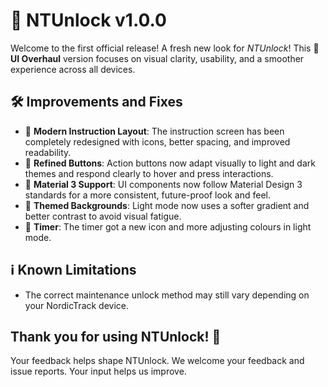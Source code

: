 # 🚀 NTUnlock v1.0.0

Welcome to the first official release! A fresh new look for *NTUnlock*! This 🎨 **UI Overhaul** version focuses on visual clarity, usability, and a smoother experience across all devices.

## 🛠 Improvements and Fixes

- 🧾 **Modern Instruction Layout**: The instruction screen has been completely redesigned with icons, better spacing, and improved readability.
- 🎯 **Refined Buttons**: Action buttons now adapt visually to light and dark themes and respond clearly to hover and press interactions.
- 🧩 **Material 3 Support**: UI components now follow Material Design 3 standards for a more consistent, future-proof look and feel.
- 🎨 **Themed Backgrounds**: Light mode now uses a softer gradient and better contrast to avoid visual fatigue.
- 🧾 **Timer**: The timer got a new icon and more adjusting colours in light mode.


## ℹ️ Known Limitations
- The correct maintenance unlock method may still vary depending on your NordicTrack device.

## Thank you for using NTUnlock! 🧰

Your feedback helps shape NTUnlock. We welcome your feedback and issue reports. Your input helps us improve.